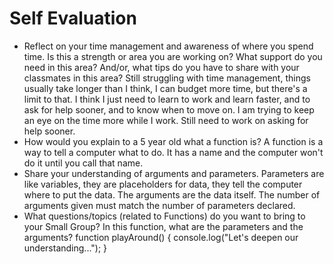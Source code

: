 # Self Evaluation

- Reflect on your time management and awareness of where you spend time. Is this a strength or area you are working on? What support do you need in this area? And/or, what tips do you have to share with your classmates in this area?
Still struggling with time management, things usually take longer than I think, I can budget more time, but there's a limit to that. I think I just need to learn to work and learn faster, and to ask for help sooner, and to know when to move on. I am trying to keep an eye on the time more while I work. Still need to work on asking for help sooner.
- How would you explain to a 5 year old what a function is?
A function is a way to tell a computer what to do. It has a name and the computer won't do it until you call that name. 
- Share your understanding of arguments and parameters.
Parameters are like variables, they are placeholders for data, they tell the computer where to put the data. The arguments are the data itself. The number of arguments given must match the number of parameters declared.
- What questions/topics (related to Functions) do you want to bring to your Small Group?
In this function, what are the parameters and the arguments?
function playAround() {
  console.log("Let's deepen our understanding...");
}

